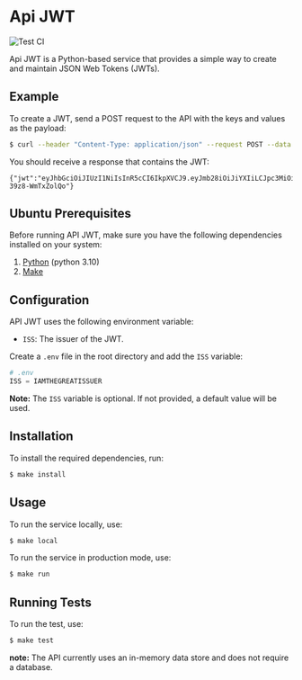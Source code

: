 # Api JWT

<img alt="Test CI" src="https://github.com/pacna/Api.JWT/workflows/Test%20CI/badge.svg" />

Api JWT is a Python-based service that provides a simple way to create and maintain JSON Web Tokens (JWTs).

## Example

To create a JWT, send a POST request to the API with the keys and values as the payload:

```bash
$ curl --header "Content-Type: application/json" --request POST --data '{"claims": {"foo":"bar"}, "expireAt":"2024-01-03T05:53:25.537Z"}' http://localhost:8000/jwt
```

You should receive a response that contains the JWT:

```
{"jwt":"eyJhbGciOiJIUzI1NiIsInR5cCI6IkpXVCJ9.eyJmb28iOiJiYXIiLCJpc3MiOiJIRUxPIiwiZXhwIjoxNzA0MjYxMjA1LCJqdGkiOiI1YmUyNDQxNS04NGE3LTQ4MmMtOWQzNy04ZmNiMjk4ZWVkMzUifQ.soVA01RmQam2909vK9nIOi5s3p2l-39z8-WmTxZolQo"}
```

## Ubuntu Prerequisites

Before running API JWT, make sure you have the following dependencies installed on your system:

1. [Python](https://www.python.org/downloads/) (python 3.10)
2. [Make](https://www.gnu.org/software/make/)

## Configuration

API JWT uses the following environment variable:

- `ISS`: The issuer of the JWT.

Create a `.env` file in the root directory and add the `ISS` variable:

```python
# .env
ISS = IAMTHEGREATISSUER
```

**Note:** The `ISS` variable is optional. If not provided, a default value will be used.

## Installation

To install the required dependencies, run:

```bash
$ make install
```

## Usage

To run the service locally, use:

```bash
$ make local
```

To run the service in production mode, use:

```bash
$ make run
```

## Running Tests

To run the test, use:

```bash
$ make test
```

**note:** The API currently uses an in-memory data store and does not require a database.
